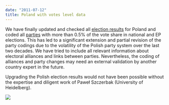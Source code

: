 ```yaml
---
date: "2011-07-12"
title: Poland with votes level data
---
```


We have finally updated and checked all [election results](http://dev.parlgov.org/data/pol/election-parliament/) for Poland and coded all [parties](http://dev.parlgov.org/data/pol/party/) with more than 0.5% of the vote share in national and EP elections. This has led to a significant extension and partial revision of the party codings due to the volatility of the Polish party system over the last two decades. We have tried to include all relevant information about electoral alliances and links between parties. Nevertheless, the coding of alliances and party changes may need an external validation by another country expert in the future.

Upgrading the Polish election results would not have been possible without the expertise and diligent work of Paweł Szczerbak (University of Heidelberg).

![](/images/parliament-sweden.jpg)
